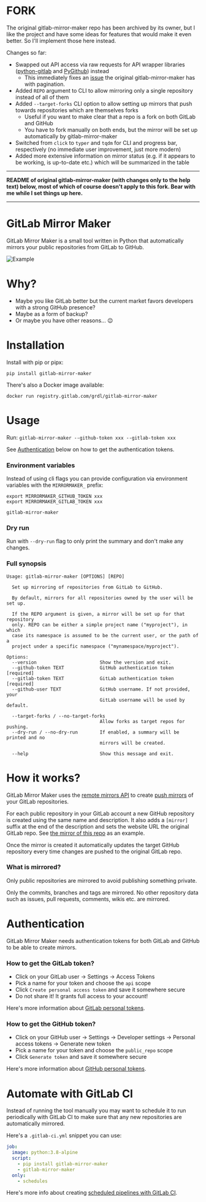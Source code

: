 # FORK

The original gitlab-mirror-maker repo has been archived by its owner, but I
like the project and have some ideas for features that would make it even
better. So I'll implement those here instead.

Changes so far:

- Swapped out API access via raw requests for API wrapper libraries
  ([python-gitlab](https://python-gitlab.readthedocs.io/) and
  [PyGithub](https://pygithub.readthedocs.io/)) instead
  - This immediately fixes an
    [issue](https://github.com/grdl/gitlab-mirror-maker/pull/2) the original
    gitlab-mirror-maker has with pagination.
- Added `REPO` argument to CLI to allow mirroring only a single repository
  instead of all of them
- Added `--target-forks` CLI option to allow setting up mirrors that push
  towards repositories which are themselves forks
  - Useful if you want to make clear that a repo is a fork on both GitLab and
    GitHub
  - You have to fork manually on both ends, but the mirror will be set up
    automatically by gitlab-mirror-maker
- Switched from `click` to `typer` and `tqdm` for CLI and progress bar,
  respectively (no immediate user improvement, just more modern)
- Added more extensive information on mirror status (e.g. if it appears to be
  working, is up-to-date etc.) which will be summarized in the table

-----

**README of original gitlab-mirror-maker (with changes only to the help text)
below, most of which of course doesn't apply to this fork. Bear with me while I
set things up here.**

-----

# GitLab Mirror Maker

GitLab Mirror Maker is a small tool written in Python that automatically mirrors your public repositories from GitLab to GitHub.

![Example](./example.svg)


# Why?

- Maybe you like GitLab better but the current market favors developers with a strong GitHub presence?
- Maybe as a form of backup?
- Or maybe you have other reasons... :wink:


# Installation

Install with pip or pipx:
```
pip install gitlab-mirror-maker
```

There's also a Docker image available:
```
docker run registry.gitlab.com/grdl/gitlab-mirror-maker 
```


# Usage

Run: `gitlab-mirror-maker --github-token xxx --gitlab-token xxx`

See [Authentication](#authentication) below on how to get the authentication tokens.

### Environment variables

Instead of using cli flags you can provide configuration via environment variables with the `MIRRORMAKER_` prefix:
```
export MIRRORMAKER_GITHUB_TOKEN xxx
export MIRRORMAKER_GITLAB_TOKEN xxx

gitlab-mirror-maker
```

### Dry run

Run with `--dry-run` flag to only print the summary and don't make any changes.

### Full synopsis

```
Usage: gitlab-mirror-maker [OPTIONS] [REPO]

  Set up mirroring of repositories from GitLab to GitHub.

  By default, mirrors for all repositories owned by the user will be set up.

  If the REPO argument is given, a mirror will be set up for that repository
  only. REPO can be either a simple project name ("myproject"), in which
  case its namespace is assumed to be the current user, or the path of a
  project under a specific namespace ("mynamespace/myproject").

Options:
  --version                       Show the version and exit.
  --github-token TEXT             GitHub authentication token  [required]
  --gitlab-token TEXT             GitLab authentication token  [required]
  --github-user TEXT              GitHub username. If not provided, your
                                  GitLab username will be used by default.

  --target-forks / --no-target-forks
                                  Allow forks as target repos for pushing.
  --dry-run / --no-dry-run        If enabled, a summary will be printed and no
                                  mirrors will be created.

  --help                          Show this message and exit.
```

# How it works?

GitLab Mirror Maker uses the [remote mirrors API](https://docs.gitlab.com/ee/api/remote_mirrors.html) to create [push mirrors](https://docs.gitlab.com/ee/user/project/repository/repository_mirroring.html#pushing-to-a-remote-repository-core) of your GitLab repositories.

For each public repository in your GitLab account a new GitHub repository is created using the same name and description. It also adds a `[mirror]` suffix at the end of the description and sets the website URL the original GitLab repo. See [the mirror of this repo](https://github.com/grdl/gitlab-mirror-maker) as an example.

Once the mirror is created it automatically updates the target GitHub repository every time changes are pushed to the original GitLab repo.

### What is mirrored?

Only public repositories are mirrored to avoid publishing something private.

Only the commits, branches and tags are mirrored. No other repository data such as issues, pull requests, comments, wikis etc. are mirrored.


# Authentication

GitLab Mirror Maker needs authentication tokens for both GitLab and GitHub to be able to create mirrors.

### How to get the GitLab token?

- Click on your GitLab user -> Settings -> Access Tokens
- Pick a name for your token and choose the `api` scope
- Click `Create personal access token` and save it somewhere secure
- Do not share it! It grants full access to your account!

Here's more information about [GitLab personal tokens](https://docs.gitlab.com/ee/user/profile/personal_access_tokens.html).

### How to get the GitHub token?

- Click on your GitHub user -> Settings -> Developer settings -> Personal access tokens -> Generate new token
- Pick a name for your token and choose the `public_repo` scope
- Click `Generate token` and save it somewhere secure

Here's more information about [GitHub personal tokens](https://help.github.com/en/github/authenticating-to-github/creating-a-personal-access-token-for-the-command-line).


# Automate with GitLab CI

Instead of running the tool manually you may want to schedule it to run periodically with GitLab CI to make sure that any new repositories are automatically mirrored.

Here's a `.gitlab-ci.yml` snippet you can use:
```yaml
job:
  image: python:3.8-alpine
  script:
    - pip install gitlab-mirror-maker
    - gitlab-mirror-maker
  only:
    - schedules

```

Here's more info about creating [scheduled pipelines with GitLab CI](https://docs.gitlab.com/ee/ci/pipelines/schedules.html).
